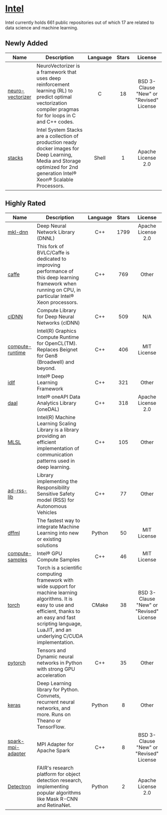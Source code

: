 # [Intel](https://github.com/intel)

Intel currently holds 661 public repositories out of which 17 are related to data science and machine learning.

 ## Newly Added

| Name | Description | Language | Stars | License |
| ---- | ----------- | :--------: | :-----: | :-------: |
| [neuro-vectorizer](https://github.com/intel/neuro-vectorizer) | NeuroVectorizer is a framework that uses deep reinforcement learning (RL) to predict optimal vectorization compiler pragmas for for loops in C and C++ codes.  | C | 18 | BSD 3-Clause "New" or "Revised" License |
| [stacks](https://github.com/intel/stacks) | Intel System Stacks are a collection of production ready docker images for Deep Learning, Media and Storage optimized for 2nd generation Intel® Xeon® Scalable Processors. | Shell | 1 | Apache License 2.0 |

## Highly Rated

| Name | Description | Language | Stars | License |
| ---- | ----------- | :--------: | :-----: | :-------: |
 | [mkl-dnn](https://github.com/intel/mkl-dnn) | Deep Neural Network Library (DNNL) | C++ | 1799 | Apache License 2.0 |
| [caffe](https://github.com/intel/caffe) | This fork of BVLC/Caffe is dedicated to improving performance of this deep learning framework when running on CPU, in particular Intel® Xeon processors. | C++ | 769 | Other |
| [clDNN](https://github.com/intel/clDNN) | Compute Library for Deep Neural Networks (clDNN) | C++ | 509 | N/A |
| [compute-runtime](https://github.com/intel/compute-runtime) | Intel(R) Graphics Compute Runtime for OpenCL(TM). Replaces Beignet for Gen8 (Broadwell) and beyond. | C++ | 406 | MIT License |
| [idlf](https://github.com/intel/idlf) | Intel® Deep Learning Framework | C++ | 321 | Other |
| [daal](https://github.com/intel/daal) | Intel® oneAPI Data Analytics Library (oneDAL) | C++ | 318 | Apache License 2.0 |
| [MLSL](https://github.com/intel/MLSL) | Intel(R) Machine Learning Scaling Library is a library providing an efficient implementation of communication patterns used in deep learning. | C++ | 105 | Other |
| [ad-rss-lib](https://github.com/intel/ad-rss-lib) | Library implementing the Responsibility Sensitive Safety model (RSS) for Autonomous Vehicles | C++ | 77 | Other |
| [dffml](https://github.com/intel/dffml) | The fastest way to integrate Machine Learning into new or existing solutions | Python | 50 | MIT License |
| [compute-samples](https://github.com/intel/compute-samples) |  Intel® GPU Compute Samples | C++ | 46 | MIT License |
| [torch](https://github.com/intel/torch) | Torch is a scientific computing framework with wide support for machine learning algorithms. It is easy to use and efficient, thanks to an easy and fast scripting language, LuaJIT, and an underlying C/CUDA implementation. | CMake | 38 | BSD 3-Clause "New" or "Revised" License |
| [pytorch](https://github.com/intel/pytorch) | Tensors and Dynamic neural networks in Python  with strong GPU acceleration | C++ | 35 | Other |
| [keras](https://github.com/intel/keras) | Deep Learning library for Python. Convnets, recurrent neural networks, and more. Runs on Theano or TensorFlow. | Python | 8 | Other |
| [spark-mpi-adapter](https://github.com/intel/spark-mpi-adapter) | MPI Adapter for Apache Spark | C++ | 8 | BSD 3-Clause "New" or "Revised" License |
| [Detectron](https://github.com/intel/Detectron) | FAIR's research platform for object detection research, implementing popular algorithms like Mask R-CNN and RetinaNet. | Python | 2 | Apache License 2.0 |

